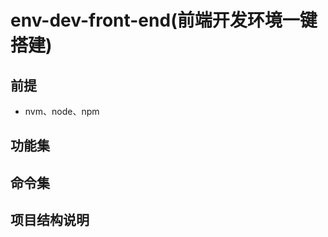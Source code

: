 <!--
 * @Author: xuziyong
 * @Date: 2021-10-29 23:52:48
 * @LastEditors: xuziyong
 * @LastEditTime: 2021-10-30 00:00:09
 * @Description: TODO
-->

# env-dev-front-end(前端开发环境一键搭建)

## 前提

* nvm、node、npm

## 功能集

## 命令集

## 项目结构说明
